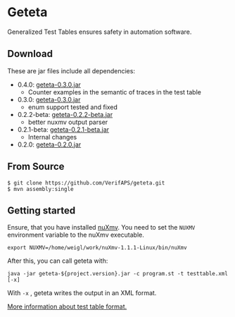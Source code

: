 # Geteta 

Generalized Test Tables ensures safety in automation software.

## Download

These are jar files include all dependencies:

* 0.4.0: [geteta-0.3.0.jar](downloads/geteta-0.4.0.jar)
  * Counter examples in the semantic of traces in the test table
* 0.3.0: [geteta-0.3.0.jar](downloads/geteta-0.3.0.jar)
  * enum support tested and fixed
* 0.2.2-beta: [geteta-0.2.2-beta.jar](downloads/geteta-0.2.2-beta.jar)
  * better nuxmv output parser
* 0.2.1-beta: [geteta-0.2.1-beta.jar](downloads/geteta-0.2.1-beta.jar)
  * Internal changes
* 0.2.0: [geteta-0.2.0.jar](downloads/geteta-0.2.0.jar)

## From Source

```
$ git clone https://github.com/VerifAPS/geteta.git 
$ mvn assembly:single
```

## Getting started

Ensure, that you have installed [nuXmv](http://nuxmv.fbk.eu).
You need to set the `NUXMV` environment variable to the nuXmv executable.

```
export NUXMV=/home/weigl/work/nuXmv-1.1.1-Linux/bin/nuXmv
```

After this, you can call geteta with:

```
java -jar geteta-${project.version}.jar -c program.st -t testtable.xml [-x]
```

With `-x` , geteta writes the output in an XML format.

[More information about test table format.](intro.md) 
